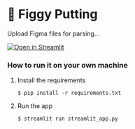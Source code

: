 # 🎈 Figgy Putting

Upload Figma files for parsing...

[![Open in Streamlit](https://static.streamlit.io/badges/streamlit_badge_black_white.svg)](https://figgy-putting.streamlit.app/)

### How to run it on your own machine

1. Install the requirements

   ```
   $ pip install -r requirements.txt
   ```

2. Run the app

   ```
   $ streamlit run streamlit_app.py
   ```
